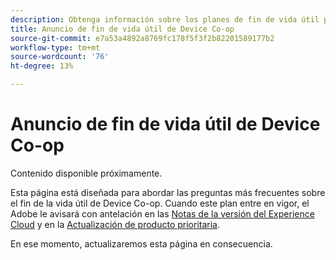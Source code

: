 ```yaml
---
description: Obtenga información sobre los planes de fin de vida útil para Device Co-op.
title: Anuncio de fin de vida útil de Device Co-op
source-git-commit: e7a53a4892a8769fc178f5f3f2b82201589177b2
workflow-type: tm+mt
source-wordcount: '76'
ht-degree: 13%

---
```


# Anuncio de fin de vida útil de Device Co-op

Contenido disponible próximamente.

Esta página está diseñada para abordar las preguntas más frecuentes sobre el fin de la vida útil de Device Co-op. Cuando este plan entre en vigor, el Adobe le avisará con antelación en las [Notas de la versión del Experience Cloud](https://experienceleague.adobe.com/docs/release-notes/experience-cloud/current.html?lang=es) y en la [Actualización de producto prioritaria](https://www.adobe.com/subscription/priority-product-update.html).

En ese momento, actualizaremos esta página en consecuencia.
